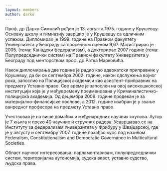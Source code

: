```yaml
---
layout: members
author: darko
---
```


Проф. др Дарко Симовић рођен је 13. августа 1975. године у Крушевцу. Основну школу и гимназију завршио је у Крушевцу са одличним успехом. Дипломирао је 1999. године на Правном факултету Универзитета у Београду са просечном оценом 9,67. Магистрирао је 2005. (тема: Канадски федерализам), а докторирао 2007 године (тема: Полупредседнички систем) на Правном факултету Универзитета у Београду под менторством проф. др Ратка Марковића. 

Након дипломирања две године је радио као адвокатски приправник у Крушевцу, да би се септембра 2002. године, након одслужења војног рока, запослио на Полицијској академији као асистент-приправник на предмету Уставно право. Све време је запослен на овој високошколској институцији која је у међувремену преименована у Криминалистичко-полицијска академија. Од децембра 2009. године продекан је за материјално-финансијске послове, а  2012. године изабран је у звање ванредног професора на предмету Уставно право.

Учествовао је на више домаћих и међународних научних скупова. Аутор је 7 књига и преко 40 научних и стручних радова.
Усавршавао се на Институту за федерализам Универзитета у Фрибуру у Швајцарској, где је у августу и септембру 2007. године похађао курс под називом Federalism, Constitutionalism and Democratic Governance in Multicultural Societies. 

Област научног интересовања: парламентаризам, полупредседнички систем, територијална аутономија, судска власт, уставно судство, људска права.


